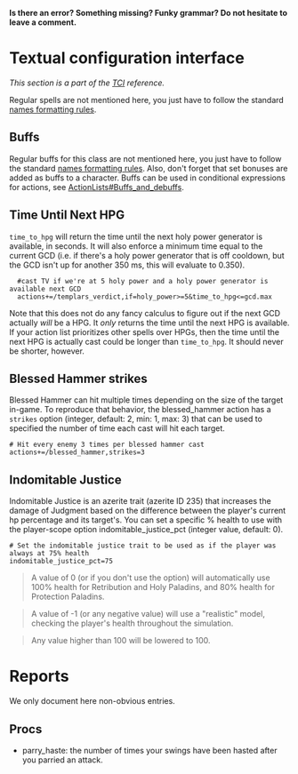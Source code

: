 **Is there an error? Something missing? Funky grammar? Do not hesitate to leave a comment.**



# Textual configuration interface
_This section is a part of the [TCI](TextualConfigurationInterface) reference._

Regular spells are not mentioned here, you just have to follow the standard [names formatting rules](TextualConfigurationInterface#Names_formatting).

## Buffs
Regular buffs for this class are not mentioned here, you just have to follow the standard [names formatting rules](TextualConfigurationInterface#Names_formatting.md). Also, don't forget that set bonuses are added as buffs to a character. Buffs can be used in conditional expressions for actions, see [ActionLists#Buffs\_and\_debuffs](ActionLists#Buffs_and_debuffs).

## Time Until Next HPG
`time_to_hpg` will return the time until the next holy power generator is available, in seconds. It will also enforce a minimum time equal to the current GCD (i.e. if there's a holy power generator that is off cooldown, but the GCD isn't up for another 350 ms, this will evaluate to 0.350).
```
  #cast TV if we're at 5 holy power and a holy power generator is available next GCD
  actions+=/templars_verdict,if=holy_power>=5&time_to_hpg<=gcd.max
```
Note that this does not do any fancy calculus to figure out if the next GCD actually _will_ be a HPG. It _only_ returns the time until the next HPG is available. If your action list prioritizes other spells over HPGs, then the time until the next HPG is actually cast could be longer than `time_to_hpg`. It should never be shorter, however.

## Blessed Hammer strikes
Blessed Hammer can hit multiple times depending on the size of the target in-game. To reproduce that behavior, the blessed_hammer action has a `strikes` option (integer, default: 2, min: 1, max: 3) that can be used to specified the number of time each cast will hit each target.
```
# Hit every enemy 3 times per blessed hammer cast
actions+=/blessed_hammer,strikes=3
```

## Indomitable Justice
Indomitable Justice is an azerite trait (azerite ID 235) that increases the damage of Judgment based on the difference between the player's current hp percentage and its target's.
You can set a specific % health to use with the player-scope option indomitable_justice_pct (integer value, default: 0).
```
# Set the indomitable justice trait to be used as if the player was always at 75% health
indomitable_justice_pct=75
```
>A value of 0 (or if you don't use the option) will automatically use 100% health for Retribution and Holy Paladins, and 80% health for Protection Paladins.

>A value of -1 (or any negative value) will use a "realistic" model, checking the player's health throughout the simulation.

>Any value higher than 100 will be lowered to 100.

# Reports
We only document here non-obvious entries.

## Procs
  * parry\_haste: the number of times your swings have been hasted after you parried an attack.